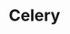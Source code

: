 ---
git: https://github.com/celery/celery
logohandle: celeryproject
sort: celeryproject
title: Celery
website: http://www.celeryproject.org/
---